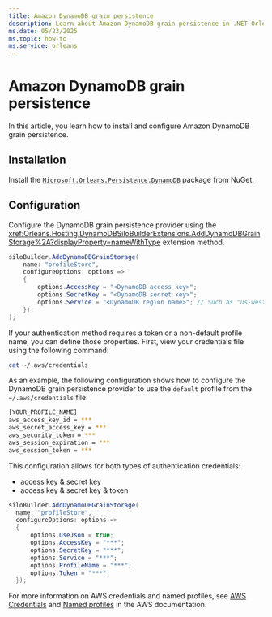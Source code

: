 ```yaml
---
title: Amazon DynamoDB grain persistence
description: Learn about Amazon DynamoDB grain persistence in .NET Orleans.
ms.date: 05/23/2025
ms.topic: how-to
ms.service: orleans
---
```


# Amazon DynamoDB grain persistence

In this article, you learn how to install and configure Amazon DynamoDB grain persistence.

## Installation

Install the [`Microsoft.Orleans.Persistence.DynamoDB`](https://www.nuget.org/packages/Microsoft.Orleans.Persistence.DynamoDB) package from NuGet.

## Configuration

Configure the DynamoDB grain persistence provider using the <xref:Orleans.Hosting.DynamoDBSiloBuilderExtensions.AddDynamoDBGrainStorage%2A?displayProperty=nameWithType> extension method.

```csharp
siloBuilder.AddDynamoDBGrainStorage(
    name: "profileStore",
    configureOptions: options =>
    {
        options.AccessKey = "<DynamoDB access key>";
        options.SecretKey = "<DynamoDB secret key>";
        options.Service = "<DynamoDB region name>"; // Such as "us-west-2"
    });
);
```

If your authentication method requires a token or a non-default profile name, you can define those properties. First, view your credentials file using the following command:

```bash
cat ~/.aws/credentials
```

As an example, the following configuration shows how to configure the DynamoDB grain persistence provider to use the `default` profile from the `~/.aws/credentials` file:

```bash
[YOUR_PROFILE_NAME]
aws_access_key_id = ***
aws_secret_access_key = ***
aws_security_token = ***
aws_session_expiration = ***
aws_session_token = ***
```

This configuration allows for both types of authentication credentials:

- access key & secret key
- access key & secret key & token

``` csharp
siloBuilder.AddDynamoDBGrainStorage(
  name: "profileStore",
  configureOptions: options =>
  {
      options.UseJson = true;
      options.AccessKey = "***";
      options.SecretKey = "***";
      options.Service = "***";
      options.ProfileName = "***";
      options.Token = "***";
  });
```

For more information on AWS credentials and named profiles, see [AWS Credentials](https://docs.aws.amazon.com/sdk-for-net/v3/developer-guide/net-dg-config-creds.html#creds-locate) and [Named profiles](https://docs.aws.amazon.com/cli/latest/userguide/cli-configure-files.html#cli-configure-files-using-profiles) in the AWS documentation.
